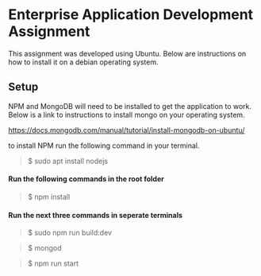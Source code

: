 # Enterprise Application Development Assignment

This assignment was developed using Ubuntu. Below are instructions on how to install it on a debian operating system.



## Setup

NPM and MongoDB will need to be installed to get the application to work. Below is a link to instructions to install mongo on your operating system.

https://docs.mongodb.com/manual/tutorial/install-mongodb-on-ubuntu/

to install NPM run the following command in your terminal.

>$ sudo apt install nodejs

#### Run the following commands in the root folder

>$ npm install

#### Run the next three commands in seperate terminals

>$ sudo npm run build:dev

>$ mongod

>$ npm run start

